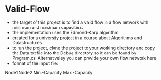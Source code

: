 Valid-Flow
==========

- the target of this project is to find a valid flow in a flow network with minimum and maximum capacities.
- the implementation uses the Edmond-Karp algorithm
- created for a university project in a course about Algorithms and Datastructures
- to run the project, clone the project to your working directory and copy the Data.txt file into the Debug directory so it can be found by Program.cs. Alternativeley you can provide your own flow network here
- format of the input file:

 Node1 Node2 Min.-Capacity Max.-Capacity
